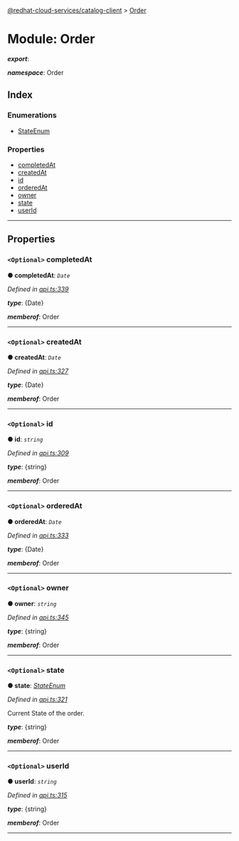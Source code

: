 [@redhat-cloud-services/catalog-client](../README.md) > [Order](../modules/order.md)

# Module: Order

*__export__*: 

*__namespace__*: Order

## Index

### Enumerations

* [StateEnum](../enums/order.stateenum.md)

### Properties

* [completedAt](order.md#completedat)
* [createdAt](order.md#createdat)
* [id](order.md#id)
* [orderedAt](order.md#orderedat)
* [owner](order.md#owner)
* [state](order.md#state)
* [userId](order.md#userid)

---

## Properties

<a id="completedat"></a>

### `<Optional>` completedAt

**● completedAt**: *`Date`*

*Defined in [api.ts:339](https://github.com/RedHatInsights/javascript-clients/blob/master/packages/catalog/api.ts#L339)*

*__type__*: {Date}

*__memberof__*: Order

___
<a id="createdat"></a>

### `<Optional>` createdAt

**● createdAt**: *`Date`*

*Defined in [api.ts:327](https://github.com/RedHatInsights/javascript-clients/blob/master/packages/catalog/api.ts#L327)*

*__type__*: {Date}

*__memberof__*: Order

___
<a id="id"></a>

### `<Optional>` id

**● id**: *`string`*

*Defined in [api.ts:309](https://github.com/RedHatInsights/javascript-clients/blob/master/packages/catalog/api.ts#L309)*

*__type__*: {string}

*__memberof__*: Order

___
<a id="orderedat"></a>

### `<Optional>` orderedAt

**● orderedAt**: *`Date`*

*Defined in [api.ts:333](https://github.com/RedHatInsights/javascript-clients/blob/master/packages/catalog/api.ts#L333)*

*__type__*: {Date}

*__memberof__*: Order

___
<a id="owner"></a>

### `<Optional>` owner

**● owner**: *`string`*

*Defined in [api.ts:345](https://github.com/RedHatInsights/javascript-clients/blob/master/packages/catalog/api.ts#L345)*

*__type__*: {string}

*__memberof__*: Order

___
<a id="state"></a>

### `<Optional>` state

**● state**: *[StateEnum](../enums/order.stateenum.md)*

*Defined in [api.ts:321](https://github.com/RedHatInsights/javascript-clients/blob/master/packages/catalog/api.ts#L321)*

Current State of the order.

*__type__*: {string}

*__memberof__*: Order

___
<a id="userid"></a>

### `<Optional>` userId

**● userId**: *`string`*

*Defined in [api.ts:315](https://github.com/RedHatInsights/javascript-clients/blob/master/packages/catalog/api.ts#L315)*

*__type__*: {string}

*__memberof__*: Order

___


